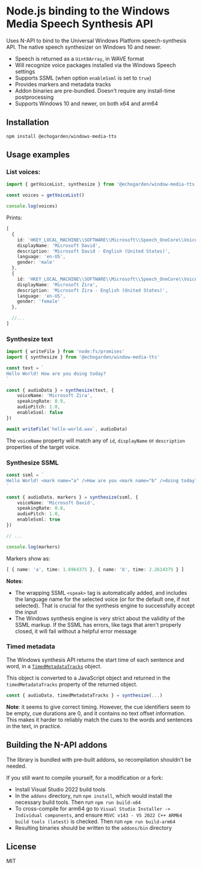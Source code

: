 # Node.js binding to the Windows Media Speech Synthesis API

Uses N-API to bind to the Universal Windows Platform speech-synthesis API. The native speech synthesizer on Windows 10 and newer.

* Speech is returned as a `Uint8Array`, in WAVE format
* Will recognize voice packages installed via the Windows Speech settings
* Supports SSML (when option `enableSsml` is set to `true`)
* Provides markers and metadata tracks
* Addon binaries are pre-bundled. Doesn't require any install-time postprocessing
* Supports Windows 10 and newer, on both x64 and arm64

## Installation

`npm install @echogarden/windows-media-tts`

## Usage examples

### List voices:
```ts
import { getVoiceList, synthesize } from '@echogarden/window-media-tts'

const voices = getVoiceList()

console.log(voices)
```
Prints:

```ts
[
  {
    id: 'HKEY_LOCAL_MACHINE\\SOFTWARE\\Microsoft\\Speech_OneCore\\Voices\\Tokens\\MSTTS_V110_enUS_DavidM',
    displayName: 'Microsoft David',
    description: 'Microsoft David - English (United States)',
    language: 'en-US',
    gender: 'male'
  },
  {
    id: 'HKEY_LOCAL_MACHINE\\SOFTWARE\\Microsoft\\Speech_OneCore\\Voices\\Tokens\\MSTTS_V110_enUS_ZiraM',
    displayName: 'Microsoft Zira',
    description: 'Microsoft Zira - English (United States)',
    language: 'en-US',
    gender: 'female'
  },

  //...
]
```

### Synthesize text

```ts
import { writeFile } from 'node:fs/promises'
import { synthesize } from '@echogarden/window-media-tts'

const text = `
Hello World! How are you doing today?
`

const { audioData } = synthesize(text, {
	voiceName: 'Microsoft Zira',
	speakingRate: 0.9,
	audioPitch: 1.0,
	enableSsml: false
})

await writeFile(`hello-world.wav`, audioData)
```

The `voiceName` property will match any of `id`, `displayName` or `description` properties of the target voice.

### Synthesize SSML

```ts
const ssml = `
Hello World! <mark name="a" />How are you <mark name="b" />doing today?
`

const { audioData, markers } = synthesize(ssml, {
	voiceName: 'Microsoft David',
	speakingRate: 0.8,
	audioPitch: 1.0,
	enableSsml: true
})

// ...

console.log(markers)
```

Markers show as:
```ts
[ { name: 'a', time: 1.6964375 }, { name: 'b', time: 2.2614375 } ]
```

**Notes**:
* The wrapping SSML `<speak>` tag is automatically added, and includes the language name for the selected voice (or for the default one, if not selected). That is crucial for the synthesis engine to successfully accept the input
* The Windows synthesis engine is very strict about the validity of the SSML markup. If the SSML has errors, like tags that aren't properly closed, it will fail without a helpful error message

### Timed metadata

The Windows synthesis API returns the start time of each sentence and word, in a [`TimedMetadataTracks`](https://learn.microsoft.com/en-us/uwp/api/windows.media.speechsynthesis.speechsynthesisstream.timedmetadatatracks?view=winrt-26100#windows-media-speechsynthesis-speechsynthesisstream-timedmetadatatracks) object.

This object is converted to a JavaScript object and returned in the `timedMetadataTracks` property of the returned object.

```ts
const { audioData, timedMetadataTracks } = synthesize(...)
```

**Note**: it seems to give correct timing. However, the cue identifiers seem to be empty, cue durations are 0, and it contains no text offset information. This makes it harder to reliably match the cues to the words and sentences in the text, in practice.

## Building the N-API addons

The library is bundled with pre-built addons, so recompilation shouldn't be needed.

If you still want to compile yourself, for a modification or a fork:

* Install Visual Studio 2022 build tools
* In the `addons` directory, run `npm install`, which would install the necessary build tools. Then run `npm run build-x64`
* To cross-compile for arm64 go to `Visual Studio Installer -> Individual components`, and ensure `MSVC v143 - VS 2022 C++ ARM64 build tools (latest)` is checked. Then run `npm run build-arm64`
* Resulting binaries should be written to the `addons/bin` directory

## License

MIT
